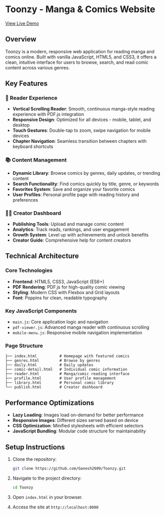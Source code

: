 # Toonzy - Manga & Comics Website

[View Live Demo](https://ganesh2609.github.io/Toonzy/)

## Overview

Toonzy is a modern, responsive web application for reading manga and comics online. Built with vanilla JavaScript, HTML5, and CSS3, it offers a clean, intuitive interface for users to browse, search, and read comic content across various genres.

## Key Features

### 🎨 Reader Experience
- **Vertical Scrolling Reader**: Smooth, continuous manga-style reading experience with PDF.js integration
- **Responsive Design**: Optimized for all devices - mobile, tablet, and desktop
- **Touch Gestures**: Double-tap to zoom, swipe navigation for mobile devices
- **Chapter Navigation**: Seamless transition between chapters with keyboard shortcuts

### 📚 Content Management
- **Dynamic Library**: Browse comics by genres, daily updates, or trending content
- **Search Functionality**: Find comics quickly by title, genre, or keywords
- **Favorites System**: Save and organize your favorite comics
- **User Profiles**: Personal profile page with reading history and preferences

### 👨‍💻 Creator Dashboard
- **Publishing Tools**: Upload and manage comic content
- **Analytics**: Track reads, rankings, and user engagement
- **Growth System**: Level up with achievements and unlock benefits
- **Creator Guide**: Comprehensive help for content creators

## Technical Architecture

### Core Technologies
- **Frontend**: HTML5, CSS3, JavaScript (ES6+)
- **PDF Rendering**: PDF.js for high-quality comic viewing
- **Styling**: Modern CSS with Flexbox and Grid layouts
- **Font**: Poppins for clean, readable typography

### Key JavaScript Components
- `main.js`: Core application logic and navigation
- `pdf-viewer.js`: Advanced manga reader with continuous scrolling
- `mobile-menu.js`: Responsive mobile navigation implementation

### Page Structure
```
├── index.html          # Homepage with featured comics
├── genres.html         # Browse by genres
├── daily.html          # Daily updates
├── comic-detail.html   # Individual comic information
├── reader.html         # Manga/comic reading interface
├── profile.html        # User profile management
├── library.html        # Personal comic library
└── publish.html        # Creator dashboard
```

## Performance Optimizations

- **Lazy Loading**: Images load on-demand for better performance
- **Responsive Images**: Different sizes served based on device
- **CSS Optimization**: Minified stylesheets with efficient selectors
- **JavaScript Bundling**: Modular code structure for maintainability

## Setup Instructions

1. Clone the repository:
   ```bash
   git clone https://github.com/Ganesh2609/Toonzy.git
   ```

2. Navigate to the project directory:
   ```bash
   cd Toonzy
   ```

3. Open `index.html` in your browser.

4. Access the site at `http://localhost:8000`
